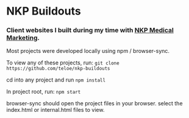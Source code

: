 # NKP Buildouts

### Client websites I built during my time with [NKP Medical Marketing](https://www.nkpmedical.com/).

Most projects were developed locally using npm / browser-sync.

To view any of these projects, run: 
``` git clone https://github.com/teloe/nkp-buildouts ```

cd into any project and run 
``` npm install ```

In project root, run: 
``` npm start ```

browser-sync should open the project files in your browser. select the index.html or internal.html files to view.
